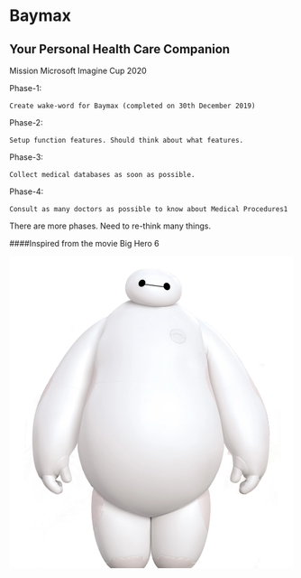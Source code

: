 # Baymax 
## Your Personal Health Care Companion

Mission Microsoft Imagine Cup 2020

Phase-1:
    
    Create wake-word for Baymax (completed on 30th December 2019)
    
Phase-2:

    Setup function features. Should think about what features.
    
Phase-3:

    Collect medical databases as soon as possible.
    
Phase-4:
    
    Consult as many doctors as possible to know about Medical Procedures1

There are more phases. Need to re-think many things.


####Inspired from the movie Big Hero 6


![Baymax](./images/baymaxImg.png)
